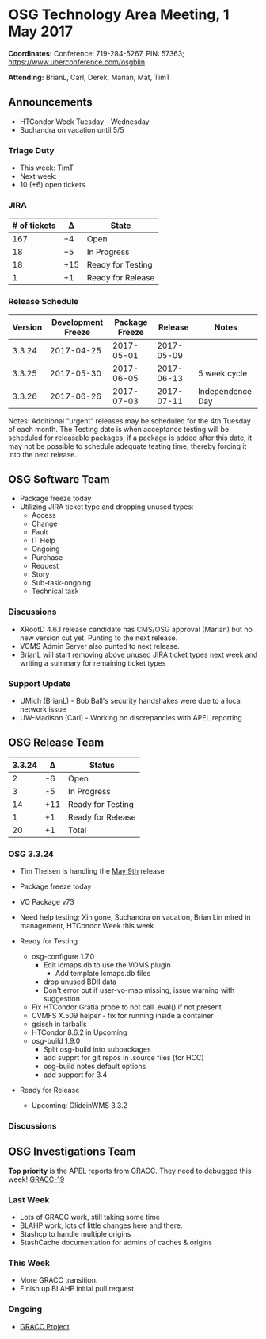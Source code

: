 # OSG Technology Area Meeting,  1 May 2017

**Coordinates:** Conference: 719-284-5267, PIN: 57363; <https://www.uberconference.com/osgblin>  

**Attending:** BrianL, Carl, Derek, Marian, Mat, TimT  


## Announcements

-   HTCondor Week Tuesday - Wednesday
-   Suchandra on vacation until 5/5


### Triage Duty

-   This week: TimT
-   Next week:
-   10 (+6) open tickets


### JIRA

| # of tickets | &Delta;  | State             |
|------------ |-------- |----------------- |
| 167          | &minus;4 | Open              |
| 18           | &minus;5 | In Progress       |
| 18           | +15      | Ready for Testing |
| 1            | +1       | Ready for Release |


### Release Schedule

| Version | Development Freeze | Package Freeze | Release    | Notes            |
|------- |------------------ |-------------- |---------- |---------------- |
| 3.3.24  | 2017-04-25         | 2017-05-01     | 2017-05-09 |                  |
| 3.3.25  | 2017-05-30         | 2017-06-05     | 2017-06-13 | 5 week cycle     |
| 3.3.26  | 2017-06-26         | 2017-07-03     | 2017-07-11 | Independence Day |

Notes: Additional “urgent” releases may be scheduled for the 4th Tuesday of each month. The Testing date is when acceptance testing will be scheduled for releasable packages; if a package is added after this date, it may not be possible to schedule adequate testing time, thereby forcing it into the next release.  


## OSG Software Team

-   Package freeze today
-   Utilizing JIRA ticket type and dropping unused types:
    -   Access
    -   Change
    -   Fault
    -   IT Help
    -   Ongoing
    -   Purchase
    -   Request
    -   Story
    -   Sub-task-ongoing
    -   Technical task


### Discussions

-   XRootD 4.6.1 release candidate has CMS/OSG approval (Marian) but no new version cut yet. Punting to the next release.
-   VOMS Admin Server also punted to next release.
-   BrianL will start removing above unused JIRA ticket types next week and writing a summary for remaining ticket types


### Support Update

-   UMich (BrianL) - Bob Ball's security handshakes were due to a local network issue
-   UW-Madison (Carl) - Working on discrepancies with APEL reporting


## OSG Release Team
| 3.3.24 | &Delta; | Status            |
|------ |------- |----------------- |
| 2      | -6      | Open              |
| 3      | -5      | In Progress       |
| 14     | +11     | Ready for Testing |
| 1      | +1      | Ready for Release |
| 20     | +1      | Total             |


### OSG 3.3.24
-   Tim Theisen is handling the [May 9th](https://jira.opensciencegrid.org/issues/?filter=15254&jql=project%20%3D%20SOFTWARE%20AND%20labels%20%3D%203.3.24%20ORDER%20BY%20status%20ASC%2C%20priority%20DESC%2C%20assignee%20ASC) release
-   Package freeze today
-   VO Package v73
-   Need help testing; Xin gone, Suchandra on vacation, Brian Lin mired in management, HTCondor Week this week

-   Ready for Testing  
    -   osg-configure 1.7.0
        -   Edit lcmaps.db to use the VOMS plugin
            -   Add template lcmaps.db files
        -   drop unused BDII data
        -   Don't error out if user-vo-map missing, issue warning with suggestion
    -   Fix HTCondor Gratia probe to not call .eval() if not present
    -   CVMFS X.509 helper - fix for running inside a container
    -   gsissh in tarballs
    -   HTCondor 8.6.2 in Upcoming
    -   osg-build 1.9.0
        -   Split osg-build into subpackages
        -   add supprt for git repos in .source files (for HCC)
        -   osg-build notes default options
        -   add support for 3.4   
-   Ready for Release  
    -   Upcoming: GlideinWMS 3.3.2



### Discussions




## OSG Investigations Team
**Top priority** is the APEL reports from GRACC.  They need to debugged this week! [GRACC-19](https://jira.opensciencegrid.org/browse/GRACC-19)

### Last Week
- Lots of GRACC work, still taking some time
- BLAHP work, lots of little changes here and there.
- Stashcp to handle multiple origins
- StashCache documentation for admins of caches & origins

### This Week
- More GRACC transition.
- Finish up BLAHP initial pull request

### Ongoing
- [GRACC Project](https://jira.opensciencegrid.org/projects/GRACC/)


